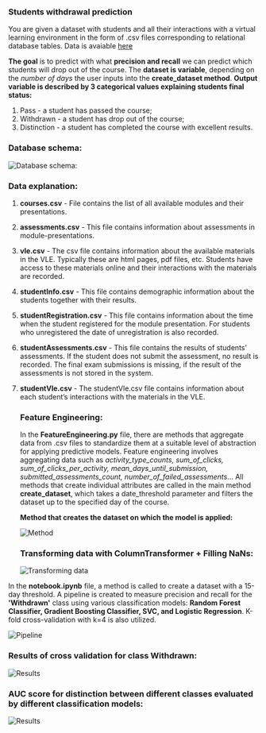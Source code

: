 ### Students withdrawal prediction 
You are given a dataset with students and all their interactions with a virtual learning environment 
in the form of .csv files corresponding to relational database tables. Data is avaiable [here](https://drive.google.com/drive/folders/1KcRByLZcyVb1Dx4em4XEc9W9thMBVLGV)

**The goal** is to predict with what **precision and recall** we can predict which students will drop out of the course. 
The **dataset is variable**, depending on the *number of days* the user inputs into the **create_dataset method**.
**Output variable is described by 3 categorical values explaining students final status:**
1. Pass - a student has passed the course;
2. Withdrawn - a student has drop out of the course;
3. Distinction - a student has completed the course with excellent results.



### Database schema:
![Database schema:](assets/student_relational_model_of_database.jpg)

### Data explanation: 
1. **courses.csv** - File contains the list of all available modules and their presentations.
2. **assessments.csv** - This file contains information about assessments in module-presentations.
3. **vle.csv** - The csv file contains information about the available materials in the VLE. Typically these are html pages,
pdf files, etc. Students have access to these materials online and their interactions with the materials are recorded.
4. **studentInfo.csv** - This file contains demographic information about the students together with their results.
5. **studentRegistration.csv** - This file contains information about the time when the student registered for the module presentation.
For students who unregistered the date of unregistration is also recorded.
6. **studentAssessments.csv** - This file contains the results of students’ assessments. If the student does not submit the assessment, no result is recorded.
The final exam submissions is missing, if the result of the assessments is not stored in the system.
7. **studentVle.csv** - The studentVle.csv file contains information about each student’s interactions with the materials in the VLE.

   ### Feature Engineering:
   In the **FeatureEngineering.py** file, there are methods that aggregate data from .csv files to standardize them at a suitable level of abstraction for applying predictive models.
   Feature engineering involves aggregating data such as *activity_type_counts, sum_of_clicks, sum_of_clicks_per_activity, mean_days_until_submission, submitted_assessments_count, number_of_failed_assessments*...
   All methods that create individual attributes are called in the main method **create_dataset**, which takes a date_threshold parameter and filters the dataset up to the specified day of the course.

   **Method that creates the dataset on which the model is applied:**

   ![Method](assets/create_data.jpg)

   ### Transforming data with ColumnTransformer + Filling NaNs:
   ![Transforming data](assets/column_transformerjpg.jpg)

In the **notebook.ipynb** file, a method is called to create a dataset with a 15-day threshold. 
A pipeline is created to measure precision and recall for the **'Withdrawn'** class using various classification models:
**Random Forest Classifier, Gradient Boosting Classifier, SVC, and Logistic Regression**. K-fold cross-validation with k=4 is also utilized.

![Pipeline](assets/pipeline.jpg)

### Results of cross validation for class Withdrawn: 

![Results](assets/cross_validation_results.jpg)

### AUC score for distinction between different classes evaluated by different classification models:

![Results](assets/results.jpg)




   
